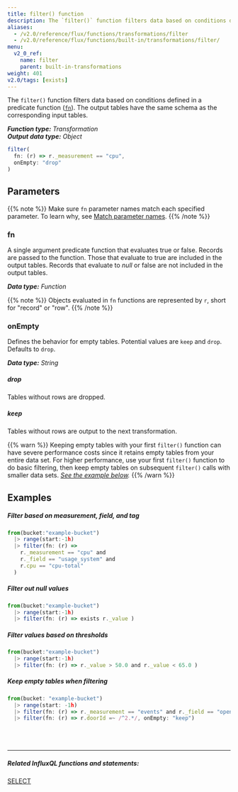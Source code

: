 ```yaml
---
title: filter() function
description: The `filter()` function filters data based on conditions defined in a predicate function (fn).
aliases:
  - /v2.0/reference/flux/functions/transformations/filter
  - /v2.0/reference/flux/functions/built-in/transformations/filter/
menu:
  v2_0_ref:
    name: filter
    parent: built-in-transformations
weight: 401
v2.0/tags: [exists]
---
```


The `filter()` function filters data based on conditions defined in a predicate function ([`fn`](#fn)).
The output tables have the same schema as the corresponding input tables.

_**Function type:** Transformation_  
_**Output data type:** Object_

```js
filter(
  fn: (r) => r._measurement == "cpu",
  onEmpty: "drop"
)
```

## Parameters

{{% note %}}
Make sure `fn` parameter names match each specified parameter. To learn why, see [Match parameter names](/v2.0/reference/flux/language/data-model/#match-parameter-names).
{{% /note %}}

### fn

A single argument predicate function that evaluates true or false.
Records are passed to the function.
Those that evaluate to true are included in the output tables.
Records that evaluate to _null_ or false are not included in the output tables.

_**Data type:** Function_

{{% note %}}
Objects evaluated in `fn` functions are represented by `r`, short for "record" or "row".
{{% /note %}}

### onEmpty
Defines the behavior for empty tables.
Potential values are `keep` and `drop`.
Defaults to `drop`.

_**Data type:** String_

##### drop
Tables without rows are dropped.

##### keep
Tables without rows are output to the next transformation.

{{% warn %}}
Keeping empty tables with your first `filter()` function can have severe performance
costs since it retains empty tables from your entire data set.
For higher performance, use your first `filter()` function to do basic filtering,
then keep empty tables on subsequent `filter()` calls with smaller data sets.
_[See the example below](#keep-empty-tables-when-filtering)._
{{% /warn %}}

## Examples

##### Filter based on measurement, field, and tag
```js
from(bucket:"example-bucket")
  |> range(start:-1h)
  |> filter(fn: (r) =>
    r._measurement == "cpu" and
    r._field == "usage_system" and
    r.cpu == "cpu-total"
  )
```

##### Filter out null values
```js
from(bucket:"example-bucket")
  |> range(start:-1h)
  |> filter(fn: (r) => exists r._value )
```

##### Filter values based on thresholds
```js
from(bucket:"example-bucket")
  |> range(start:-1h)
  |> filter(fn: (r) => r._value > 50.0 and r._value < 65.0 )
```

##### Keep empty tables when filtering
```js
from(bucket: "example-bucket")
  |> range(start: -1h)
  |> filter(fn: (r) => r._measurement == "events" and r._field == "open")
  |> filter(fn: (r) => r.doorId =~ /^2.*/, onEmpty: "keep")
```

<hr style="margin-top:4rem"/>

##### Related InfluxQL functions and statements:

[SELECT](https://docs.influxdata.com/influxdb/latest/query_language/data_exploration/#the-basic-select-statement)
